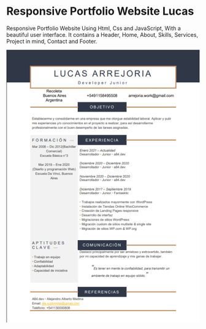 # Responsive Portfolio Website Lucas

Responsive Portfolio Website Using Html, Css and JavaScript, With a beautiful user interface. It contains a Header, Home, About, Skills, Services, Project in mind, Contact and Footer.


![Resume cv](/preview.png)
